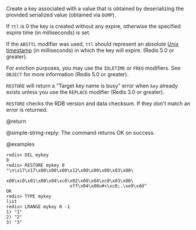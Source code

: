 Create a key associated with a value that is obtained by deserializing the
provided serialized value (obtained via `DUMP`).

If `ttl` is 0 the key is created without any expire, otherwise the specified
expire time (in milliseconds) is set.

If the `ABSTTL` modifier was used, `ttl` should represent an absolute
[Unix timestamp][hewowu] (in milliseconds) in which the key will expire.
(Redis 5.0 or greater).

[hewowu]: http://en.wikipedia.org/wiki/Unix_time

For eviction purposes, you may use the `IDLETIME` or `FREQ` modifiers. See
`OBJECT` for more information (Redis 5.0 or greater).

`RESTORE` will return a "Target key name is busy" error when `key` already
exists unless you use the `REPLACE` modifier (Redis 3.0 or greater).

`RESTORE` checks the RDB version and data checksum.
If they don't match an error is returned.

@return

@simple-string-reply: The command returns OK on success.

@examples

```
redis> DEL mykey
0
redis> RESTORE mykey 0 "\n\x17\x17\x00\x00\x00\x12\x00\x00\x00\x03\x00\
                        x00\xc0\x01\x00\x04\xc0\x02\x00\x04\xc0\x03\x00\
                        xff\x04\x00u#<\xc0;.\xe9\xdd"
OK
redis> TYPE mykey
list
redis> LRANGE mykey 0 -1
1) "1"
2) "2"
3) "3"
```
